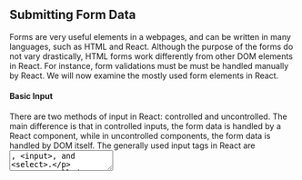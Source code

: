 ## Submitting Form Data

Forms are very useful elements in a webpages, and can be written in many languages, such as HTML and React. Although the purpose of the forms do not vary drastically, HTML forms work differently from other DOM elements in React. For instance, form validations must be must be handled manually by React. We will now examine the mostly used form elements in React.

#### Basic Input

There are two methods of input in React: controlled and uncontrolled. The main difference is that in controlled inputs, the form data is handled by a React component, while in uncontrolled components, the form data is handled by DOM itself. The generally used input tags in React are <textarea>, <input>, and <select>.

Uncontrolled inputs resemble HTML form elements, and these inputs can remember the last user input. With this input, the value is needed to be pulled when the user needs it or when it is submitted. Their value can be get using the onClick function.

Controlled inputs is more the React way and update the variable attached to the tag when the value in the input field is changed. For instance, this can be done with the syntax:

<input value={someValue} onChange={handleChange} />

where someValue is a variable and handleChange is the function.

#### Submitting the Form

The uncontrolled input types can be submitted by using the onSubmit tag attached to a form element that has a button. This can be done with the syntax:

<form onSubmit={this.handleSubmit}>
  
where this.handleSubmit is a function.

The controlled inputs uses the onChange to capture the text value in the input when any change occurs. the variable in the value attribute is updated, and the function called in onChange attribute executes at any change

## Pulling API data using fetch.then


